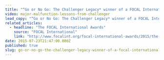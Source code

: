 ```yaml
---
title: "“Go or No Go: The Challenger Legacy* winner of a FOCAL International Award for best innovative use of archival footage"
video: major-malfunction-lessons-from-challenger
lead_copy: "“Go or No Go: The Challenger Legacy* winner of a FOCAL International Award for best innovative use of archival footage"
related_articles:
  - headline: "The FOCAL International Awards"
    source: "FOCAL International"
    link: "http://www.focalint.org/focal-international-awards/2015/the-focal-international-awards-2015"
date: 2015-07-23T21:47:00.000Z
published: true
slug: go-or-no-go-the-challenger-legacy-winner-of-a-focal-international-award-for-best-innovative-use-of-archival-footage
---
```


